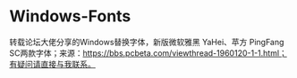 # Windows-Fonts
转载论坛大佬分享的Windows替换字体，新版微软雅黑 YaHei、苹方 PingFang SC两款字体；来源：https://bbs.pcbeta.com/viewthread-1960120-1-1.html；有疑问请直接与我联系。
